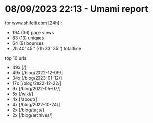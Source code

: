 # 08/09/2023 22:13 - Umami report
for www.shifeiti.com [24h] :

 - 194 (36) page views
 - 83 (13) uniques
 - 64 (9) bounces
 - 2h 40' 45'' (-1h 33' 35'') totaltime


top 10 urls:
 - 49x [/]
 - 49x [/blog/2022-12-09/]
 - 34x [/blog/2023-01-12/]
 - 17x [/blog/2022-12-22/]
 - 9x [/blog/2022-05-07/]
 - 5x [/wiki/]
 - 4x [/about/]
 - 4x [/blog/2022-10-24/]
 - 2x [/blog/tags/]
 - 2x [/blog/archives/]


